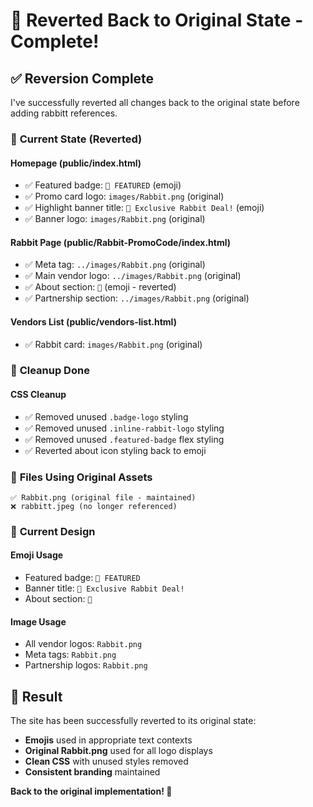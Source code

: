 # 🔄 Reverted Back to Original State - Complete!

## ✅ **Reversion Complete**

I've successfully reverted all changes back to the original state before adding rabbitt references.

### 🎯 **Current State (Reverted)**

#### **Homepage (public/index.html)**
- ✅ Featured badge: `🐰 FEATURED` (emoji)
- ✅ Promo card logo: `images/Rabbit.png` (original)
- ✅ Highlight banner title: `🐰 Exclusive Rabbit Deal!` (emoji)
- ✅ Banner logo: `images/Rabbit.png` (original)

#### **Rabbit Page (public/Rabbit-PromoCode/index.html)**
- ✅ Meta tag: `../images/Rabbit.png` (original)
- ✅ Main vendor logo: `../images/Rabbit.png` (original)
- ✅ About section: `🐰` (emoji - reverted)
- ✅ Partnership section: `../images/Rabbit.png` (original)

#### **Vendors List (public/vendors-list.html)**
- ✅ Rabbit card: `images/Rabbit.png` (original)

### 🧹 **Cleanup Done**

#### **CSS Cleanup**
- ✅ Removed unused `.badge-logo` styling
- ✅ Removed unused `.inline-rabbit-logo` styling  
- ✅ Removed unused `.featured-badge` flex styling
- ✅ Reverted about icon styling back to emoji

### 📁 **Files Using Original Assets**

```
✅ Rabbit.png (original file - maintained)
❌ rabbitt.jpeg (no longer referenced)
```

### 🎨 **Current Design**

#### **Emoji Usage**
- Featured badge: `🐰 FEATURED`
- Banner title: `🐰 Exclusive Rabbit Deal!`
- About section: `🐰`

#### **Image Usage**
- All vendor logos: `Rabbit.png`
- Meta tags: `Rabbit.png`
- Partnership logos: `Rabbit.png`

## 🎉 **Result**

The site has been successfully reverted to its original state:
- **Emojis** used in appropriate text contexts
- **Original Rabbit.png** used for all logo displays
- **Clean CSS** with unused styles removed
- **Consistent branding** maintained

**Back to the original implementation! 🚀**